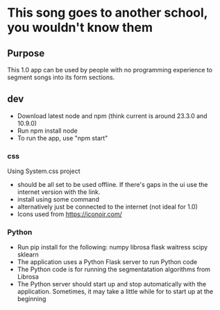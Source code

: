 # This song goes to another school, you wouldn't know them

## Purpose
This 1.0 app can be used by people with no programming experience to segment songs into its form sections. 

## dev
- Download latest node and npm (think current is around 23.3.0 and 10.9.0)
- Run npm install node
- To run the app, use "npm start"

### css
Using System.css project
- should be all set to be used offline. If there's gaps in the ui use the internet version with the link.
- install using some command
- alternatively just be connected to the internet (not ideal for 1.0)
- Icons used from https://iconoir.com/

### Python
- Run pip install for the following: numpy librosa flask waitress scipy sklearn
- The application uses a Python Flask server to run Python code
- The Python code is for running the segmentatation algorithms from Librosa
- The Python server should start up and stop automatically with the application. Sometimes, it may take a little while for to start up at the beginning
